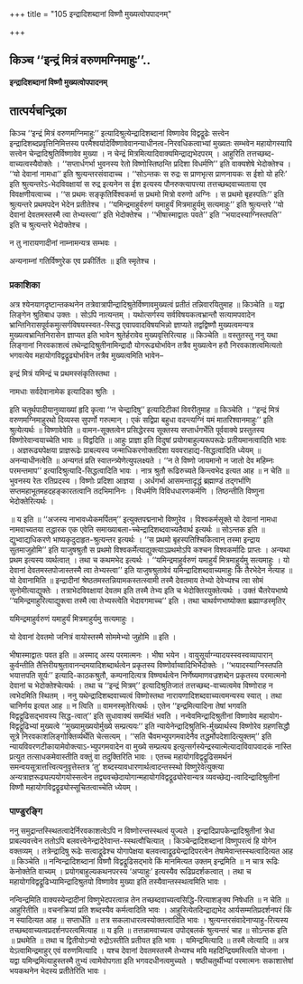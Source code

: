 +++
title = "105 इन्द्रादिशब्दानां विष्णौ मुख्यत्वोपपादनम्"

+++


## किञ्च ‘‘इन्द्रं मित्रं वरुणमग्निमाहुः’’..

**इन्द्रादिशब्दानां विष्णौ मुख्यत्वोपपादनम्**

## **तात्पर्यचन्द्रिका**

किञ्च ‘‘इन्द्रं मित्रं वरुणमग्निमाहुः’’ इत्यादिश्रुत्येन्द्रादिशब्दानां विष्णावेव विद्वद्रूढेः सत्त्वेन इन्द्रादिशब्दप्रवृत्तिनिमित्तस्य परमैश्वर्यादेर्विष्णावेवानन्याधीनत्व-निरवधिकत्वाभ्यां मुख्यतः सम्भवेन महायोगस्यापि सत्त्वेन चेन्द्रादिश्रुतिर्विष्णावेव मुख्या । न चेन्द्रं मित्रमित्यादिवाक्यमिन्द्राद्यभेदपरम् । आहुरिति तत्तच्छब्द-वाच्यत्वस्यैवोक्तेः । ‘‘सप्तार्धगर्भा भुवनस्य रेतो विष्णोस्तिष्ठन्ति प्रदिशा विधर्मणि’’ इति वाक्यशेषे भेदोक्तेश्च । ‘‘यो देवानां नामधा’’ इति श्रुत्यन्तरसंवादाच्च । ‘‘सोऽन्तकः स रुद्रः स प्राणभृत्स प्राणनायकः स ईशो यो हरिः’ इति श्रुत्यन्तरेऽ-भेदविवक्षायां स रुद्र इत्यनेन स ईश इत्यस्य पौनरुक्त्यापत्त्या तत्तच्छब्दवाच्यताया एव विवक्षणीयत्वाच्च । ‘‘स प्रथमः सङ्कृतिर्विश्वकर्मा स प्रथमो मित्रो वरुणो अग्निः । स प्रथमो बृहस्पतिः’’ इति श्रुत्यन्तरे प्रथमपदेन भेदेन प्रतीतेश्च । ‘‘यमिन्द्रमाहुर्वरुणं यमाहुर्यं मित्रमाहुर्यमु सत्यमाहुः’’ इति श्रुत्यन्तरे ‘‘यो देवानां देवतमस्तस्मै त्वा तेभ्यस्त्वा’’ इति भेदोक्तेश्च । ‘‘भीषास्माद्वातः पवते’’ इति ‘‘भयादस्याग्निस्तपति’’ इति च श्रुत्यन्तरे भेदोक्तेश्च ।

न तु नारायणादीनां नाम्नामन्यत्र सम्भवः ।

अन्यनाम्नां गतिर्विष्णुरेक एव प्रकीर्तितः ॥ इति स्मृतेश्च ।

### **प्रकाशिका**

अत्र श्येनयागदृष्टान्तकथनेन तत्रेवात्रापीन्द्रादिश्रुतेर्विष्णावमुख्यत्वं प्रतीतं तन्निवारयितुमाह ॥ किञ्चेति ॥ यद्वा लिङ्गेन श्रुतिबाध उक्तः । सोऽपि नात्यन्तम् । यथोत्सर्गस्य सर्वविषयकत्वभ्रान्तौ सत्यामपवादेन भ्रान्तिनिरासपूर्वकमुत्सर्गविषयस्स्वत-स्सिद्ध एवापवादविषयभिन्नो ज्ञाप्यते तद्वद्विष्णौ मुख्यत्वमन्यत्र मुख्यत्वभ्रान्तिनिरासेन ज्ञाप्यत इति भावेन श्रुतेर्हरावेव मुख्यवृत्तिरित्याह ॥ किञ्चेति ॥ वस्तुतस्तु ननु यथा लिङ्गानां निरवकाशत्वं तथेन्द्रादिश्रुतीनामिन्द्रादौ योगरूढ्योर्भावेन तत्रैव मुख्यत्वेन हरौ निरवकाशत्वमित्यतो भगवत्येव महायोगविद्वद्रूढ्योर्भावेन तत्रैव मुख्यत्वमिति भावेन–

इन्द्रं मित्रं यमिन्द्रं च प्रथमस्संकृतिस्तथा ।

नामधाः सर्वदेवानामेक इत्यादिका श्रुतिः ।

इति चतुर्थपादीयानुव्याख्यां हृदि कृत्वा ‘‘न चेन्द्रादिषु’’ इत्यादिटीकां विवरीतुमाह ॥ किञ्चेति । ‘‘इन्द्रं मित्रं वरुणमग्निमाहुरथो दिव्यस्स सुपर्णो गरुत्मान् । एकं सद्विप्रा बहुधा वदन्त्यग्निं यमं मातरिश्वानमाहुः’’ इति श्रुत्येत्यर्थः ॥ विष्णावेवेति ॥ वामन-सूक्तत्वेन प्रसिद्धेरस्य सूक्तस्य सप्तार्धगर्भेति पूर्ववाक्ये प्रस्तुतस्य विष्णोरेवान्वयाच्चेति भावः ॥ विद्वदिति ॥ आहुः प्राज्ञा इति विदुषां प्रयोगबाहुल्यरूपरूढेः प्रतीयमानत्वादिति भावः । अज्ञरूढ्यपेक्षया प्राज्ञरूढेः प्राबल्यस्य जन्माधिकरणोक्तदिशा यववराहाद्य-सिद्धत्वादिति ध्येयम् ॥ अनन्याधीनत्वेति ॥ अन्यगतं प्रति स्वातन्त्र्येणेत्युपलक्ष्यते । ‘‘न ते विष्णो जायमानो न जातो देव महिम्नः परमन्तमाप’’ इत्यादिश्रुत्यादि-सिद्धत्वादिति भावः । नात्र श्रुतौ रूढिरुच्यते किन्त्वभेद इत्यत आह ॥ न चेति ॥ भुवनस्य रेतः रतिप्रदस्य । विष्णोः प्रदिशा आज्ञया । अर्धगर्भा आसमन्तादृद्धं ब्रह्माण्डं तद्गर्भाणि सप्तमहाभूतमहदहङ्कारतत्वानि तदभिमानिनः । विधर्मणि विविधधारणकर्मणि । तिष्ठन्तीति विष्णुना भेदोक्तेरित्यर्थः ।

॥ य इति ॥ ‘‘अजस्य नाभावध्येकमर्पितम्’’ इत्युक्तपद्मनाभो विष्णुरेव । विश्वकर्मसूक्ते यो देवानां नामधा नामवाच्यतया तद्धारक एक एवेति समाख्याबला-च्चेन्द्रादिशब्दवाच्यतैवार्थ इत्यर्थः ॥ सोऽन्तक इति ॥ द्युभ्वाद्यधिकरणे भाष्यकृदुदाहृत-श्रुत्यन्तर इत्यर्थः । ‘‘स प्रथमो बृहस्पतिश्चिकित्वान् तस्मा इन्द्राय सुतमाजुहोमि’’ इति याजुषश्रुतौ स प्रथमो विश्वकर्मेत्याद्युक्त्याऽप्रथमोऽपि कश्चन विश्वकर्मादिः प्राप्तः । अन्यथा प्रथम इत्यस्य व्यर्थत्वात् । तथा च कथमभेद इत्यर्थः । ‘‘यमिन्द्रमाहुर्वरुणं यमाहुर्यं मित्रमाहुर्यमु सत्यमाहुः । यो देवानां देवतमस्तपोजास्तस्मै त्वा तेभ्यस्त्वा’’ इति याजुषश्रुतावेवं यमिन्द्रादिशब्दवाच्यमाहुः किं तैरभेदेन नेत्याह ॥ यो देवानामिति ॥ इन्द्रादीनां श्रेष्ठतमस्तन्नियामकस्तत्स्वामी तस्मै देवतमाय तेभ्यो देवेभ्यश्च त्वा सोमं सुनोमीत्याद्युक्तेः । तत्राभेदविवक्षायां देवतम इति तस्मै तेभ्य इति च भेदोक्तिरयुक्तेत्यर्थः । उक्तं चैतरेयभाष्ये ‘‘यमिन्द्रमाहुरित्याद्युक्त्वा तस्मै त्वा तेभ्यस्त्वेति भेदावगमाच्च’’ इति । तथा चाथर्वणभाष्योक्ता ब्रह्माण्डस्मृतिर्

यमिन्द्रमाहुर्वरुणं यमाहुर्यं मित्रमाहुर्यमु सत्यमाहुः ।

यो देवानां देवतमो जनित्रं वायोस्तस्मै सोममेभ्यो जुहोमि ॥ इति ।

भीषास्माद्वातः पवत इति ॥ अस्माद् अस्य परमात्मनः । भीषा भयेन । वायुसूर्याग्न्यादयस्स्वस्वव्यापारान् कुर्वन्तीति तैत्तिरीयश्रुतावानन्दमयादिशब्दार्थत्वेन प्रकृतस्य विष्णोर्वाय्वादिभिर्भेदोक्तेः । ‘‘भयादस्याग्निस्तपति भयात्तपति सूर्यः’’ इत्यादि-काठकश्रुतौ, कम्पनादित्यत्र विष्ण्वर्थत्वेन निर्णेष्यमाणवज्रशब्देन प्रकृतस्य परमात्मनो देवानां च भेदोक्तेश्चेत्यर्थः । तथा च ‘‘इन्द्रं मित्रम्’’ इत्यादिश्रुतिजातं तत्तच्छब्द-वाच्यत्वमेव विष्णोराह न त्वभेदमिति स्थितम् । ननु यथेन्द्रादिशब्दवाच्यत्वं विष्णोस्तथा नारायणादिशब्दवाच्यत्वमन्यस्य स्यात् । तथा चानिर्णय इत्यत आह ॥ न त्विति ॥ वामनस्मृतेरित्यर्थः । एतेन ‘‘इन्द्रमित्यादिना तेषां भगवति विद्वद्रूढिसद्भावस्य सिद्ध-त्वात्’’ इति सुधावाक्यं समर्थितं भवति । नन्वेवमिन्द्रादिश्रुतीनां विष्णावेव महायोग-विद्वद्रूढिभ्यां मुख्यत्वे ‘‘मुख्यामुख्ययोर्मुख्ये सम्प्रत्ययः’’ इति न्यायेनेन्द्रादिश्रुतिभि-र्मुख्यार्थस्य विष्णोरेव ग्रहणसिद्धौ सूत्रे निरवकाशलिङ्गोक्तिर्व्यर्थेति चेत्सत्यम् । ‘‘सति चैवमभ्युपगमवादेनैव तद्धर्मोपदेशादित्युक्तम्’’ इति न्यायविवरणटीकायामेवोक्त्याऽ-भ्युपगमवादेन वा मुख्ये सम्प्रत्यय इत्युत्सर्गस्येन्द्रस्यात्मेत्यादाविवापवादकं नास्ति प्रत्युत तत्साधकमेवास्तीति वक्तुं वा तदुक्तिरिति भावः । एतच्च महायोगविद्वद्रूढिसमर्थनं समन्वयसूत्रात्तत्त्वित्यनुवृत्तेस्तत्र ‘तु’ शब्दस्यावधारणार्थत्वादन्तस्स्थो विष्णुरेवेत्युक्त्या अन्यत्राज्ञरूढ्यल्पयोगयोस्सत्वेन तद्व्यवच्छेदायोगान्महायोगविद्वद्रूढ्योरेवान्यत्र व्यवच्छेद्य-त्वादिन्द्रादिश्रुतीनां विष्णौ महायोगविद्वद्रूढ्योस्सूचितत्वाच्चेति ध्येयम् ।

### **पाण्डुरङ्गि**

ननु समुद्रान्तस्स्थितत्वादेर्निरवकाशत्वेऽपि न विष्णोरन्तस्स्थत्वं युज्यते । इन्द्रादिप्रापकेन्द्रादिश्रुतीनां त्रेधा प्राबल्यवत्त्वेन ततोऽपि बलवत्त्वेनेन्द्रादेरेवान्त-स्स्थत्वौचित्यात् । किञ्चेन्द्रादिशब्दानां विष्णुपरत्वं हि योगेन वक्तव्यम् । तत्रेन्द्रादिषु रूढेः सत्वाद्रूढेश्च योगापेक्षया बलवत्त्वाद्रूढ्येन्द्रादिपरत्वेन तेषामेवान्तस्स्थत्वादित्यत आह ॥ किञ्चेति ॥ नन्विन्द्रादिशब्दानां विष्णौ विद्वद्रूढिसद्भावे किं मानमित्यत उक्तम् इन्द्रमिति ॥ न चात्र रूढिः केनोक्तेति वाच्यम् । प्रयोगबाहुल्यकथनपरस्य ‘अप्याहुः’ इत्यस्यैव रूढिप्रदर्शकत्वात् । तथा च महायोगविद्वद्रूढिभ्यामिन्द्रादिश्रुतयो विष्णावेव मुख्या इति तस्यैवान्तस्स्थत्वमिति भावः ।

नन्विन्द्रमिति वाक्यस्येन्द्रादीनां विष्णुभेदपरत्वान्न तेन तच्छब्दवाच्यत्वसिद्धि-रित्याशङ्क्य निषेधति ॥ न चेति ॥ आहुरितीति ॥ वचनक्रियां प्रति शब्दस्यैव कर्मत्वादिति भावः । आहुरित्येतदिन्द्राद्यभेद आर्यसम्मतिप्रदर्शनपरं किं न स्यादित्यत आह ॥ सप्तार्धेति ॥ तत्र सकलाधारत्वस्योक्तत्वादिति भावः । श्रुत्यन्तरसंवादेनाप्याहु-रित्यस्य तच्छब्दवाच्यत्वप्रदर्शनपरत्वमित्याह ॥ य इति ॥ तत्तन्नामवाच्यत्व उपोद्बलकं श्रुत्यन्तरं चाह ॥ सोऽन्तक इति ॥ प्रथमेति ॥ तथा च द्वितीयोऽन्यो रुद्रोऽस्तीति प्रतीयत इति भावः । यमिन्द्रमित्यादि ॥ तस्मै त्वेत्यादि ॥ अत्र येऽत्वामिन्द्रमाहुर् एवं वरुणमित्यादि । यश्च देवानां देवतमस्तस्मै तेभ्यश्च मयि महदिन्द्रियमस्त्विति योजना । यद्वा यमिन्द्रमित्याहुस्तस्मै तुभ्यं त्वामेवोपगता इति भगवदधीनत्वमुच्यते । षष्ठीचतुर्थीभ्यां परमात्मनः सकाशात्तेषां भयकथनेन भेदस्य प्रतीतेरिति भावः ।

